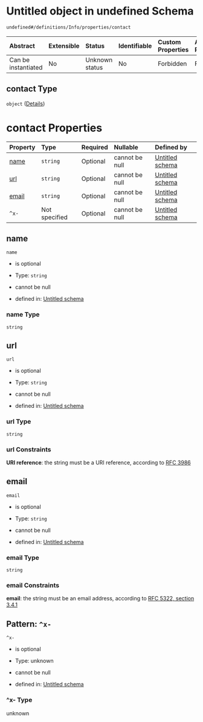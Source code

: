 # Untitled object in undefined Schema

```txt
undefined#/definitions/Info/properties/contact
```



| Abstract            | Extensible | Status         | Identifiable | Custom Properties | Additional Properties | Access Restrictions | Defined In                                                        |
| :------------------ | :--------- | :------------- | :----------- | :---------------- | :-------------------- | :------------------ | :---------------------------------------------------------------- |
| Can be instantiated | No         | Unknown status | No           | Forbidden         | Forbidden             | none                | [test.schema.json*](json/test.schema.json "open original schema") |

## contact Type

`object` ([Details](test-definitions-info-properties-contact.md))

# contact Properties

| Property        | Type          | Required | Nullable       | Defined by                                                                                                                                                 |
| :-------------- | :------------ | :------- | :------------- | :--------------------------------------------------------------------------------------------------------------------------------------------------------- |
| [name](#name)   | `string`      | Optional | cannot be null | [Untitled schema](test-definitions-info-properties-contact-properties-name.md "undefined#/definitions/Info/properties/contact/properties/name")            |
| [url](#url)     | `string`      | Optional | cannot be null | [Untitled schema](test-definitions-info-properties-contact-properties-url.md "undefined#/definitions/Info/properties/contact/properties/url")              |
| [email](#email) | `string`      | Optional | cannot be null | [Untitled schema](test-definitions-info-properties-contact-properties-email.md "undefined#/definitions/Info/properties/contact/properties/email")          |
| `^x-`           | Not specified | Optional | cannot be null | [Untitled schema](test-definitions-info-properties-contact-patternproperties-x-.md "undefined#/definitions/Info/properties/contact/patternProperties/^x-") |

## name



`name`

*   is optional

*   Type: `string`

*   cannot be null

*   defined in: [Untitled schema](test-definitions-info-properties-contact-properties-name.md "undefined#/definitions/Info/properties/contact/properties/name")

### name Type

`string`

## url



`url`

*   is optional

*   Type: `string`

*   cannot be null

*   defined in: [Untitled schema](test-definitions-info-properties-contact-properties-url.md "undefined#/definitions/Info/properties/contact/properties/url")

### url Type

`string`

### url Constraints

**URI reference**: the string must be a URI reference, according to [RFC 3986](https://tools.ietf.org/html/rfc3986 "check the specification")

## email



`email`

*   is optional

*   Type: `string`

*   cannot be null

*   defined in: [Untitled schema](test-definitions-info-properties-contact-properties-email.md "undefined#/definitions/Info/properties/contact/properties/email")

### email Type

`string`

### email Constraints

**email**: the string must be an email address, according to [RFC 5322, section 3.4.1](https://tools.ietf.org/html/rfc5322 "check the specification")

## Pattern: `^x-`



`^x-`

*   is optional

*   Type: unknown

*   cannot be null

*   defined in: [Untitled schema](test-definitions-info-properties-contact-patternproperties-x-.md "undefined#/definitions/Info/properties/contact/patternProperties/^x-")

### ^x- Type

unknown
